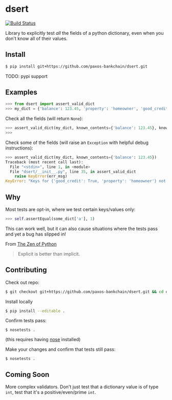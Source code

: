 # dsert

[![Build Status](https://travis-ci.org/paxos-bankchain/dsert.svg?branch=master)](https://travis-ci.org/paxos-bankchain/dsert)

Library to explicitly test *all* the fields of a python dictionary, even when you don't know all of their values.

## Install

```bash
$ pip install git+https://github.com/paxos-bankchain/dsert.git
```
TODO: pypi support

## Examples

```python
>>> from dsert import assert_valid_dict
>>> my_dict = {'balance': 123.45, 'property': 'homeowner', 'good_credit': True}
```

Check all the fields (will return `None`):
```python
>>> assert_valid_dict(my_dict, known_contents={'balance': 123.45}, known_types={'property': str}, excluded_fields=['good_credit'])
>>>
```

Check some of the fields (will raise an `Exception` with helpful debug instructions):
```python
>>> assert_valid_dict(my_dict, known_contents={'balance': 123.45})
Traceback (most recent call last):
  File "<stdin>", line 1, in <module>
  File "dsert/__init__.py", line 35, in assert_valid_dict
    raise KeyError(err_msg)
KeyError: "Keys for {'good_credit': True, 'property': 'homeowner'} not in known_contents keys (['balance']), known_types keys ([]), nor excluded_fields ([])."
```

## Why

Most tests are opt-in, where we test certain keys/values only:
```python
>>> self.assertEqual(some_dict['a'], 1)
```

This can work well, but it can also cause situations where the tests pass and yet a bug has slipped in!

From [The Zen of Python](https://www.python.org/dev/peps/pep-0020/)
> Explicit is better than implicit.

## Contributing

Check out repo:
```bash
$ git checkout git+https://github.com/paxos-bankchain/dsert.git && cd dsert
```

Install locally
```bash
$ pip install --editable .
```

Confirm tests pass:
```
$ nosetests .
```
(this requires having [nose](http://nose.readthedocs.io/en/latest/) installed)

Make your changes and confirm that tests still pass:
```
$ nosetests .
```

## Coming Soon

More complex validators. Don't just test that a dictionary value is of type `int`, test that it's a positive/even/prime `int`.
